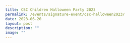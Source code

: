 ```yaml
---
title: CSC Children Halloween Party 2023
permalink: /events/signature-event/csc-halloween2023/
date: 2023-06-20
layout: post
description: ""
image: ""
---
```

